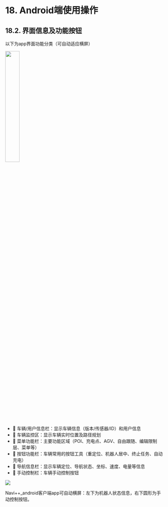 ﻿# 18.	Android端使用操作
## 18.2.	界面信息及功能按钮
以下为app界面功能分类（可自动适应横屏）

<img src="https://imgconvert.csdnimg.cn/aHR0cHM6Ly9oYmltZy5odWFiYW5pbWcuY29tLzI0MGI1M2ZlMjg3NGZhN2Y4NTRlOGI3Y2E1YmE2ZDllY2VlOGNmMzUyNzg2Yy1kZWQxT2hfZnc2NTg?x-oss-process=image/format,png" width="30%">

* 	车辆/用户信息栏：显示车辆信息（版本/传感器/ID）和用户信息
* 	车辆监控区：显示车辆实时位置及路径规划
* 	菜单功能栏：主要功能区域（POI、充电点、AGV、自由跟随、编辑限制层、菜单等）
* 	按钮功能栏：车辆常用的按钮工具（重定位、机器人居中、终止任务、自动充电）
* 	导航信息栏：显示车辆定位、导航状态、坐标、速度、电量等信息
* 	手动控制栏：车辆手动控制按钮

<img src="https://imgconvert.csdnimg.cn/aHR0cHM6Ly9oYmltZy5odWFiYW5pbWcuY29tL2QyYjJmODY2NGFmMTFkNWQ1OWZlYjZhMjk2ZjUwOTFjZjQxMTVjZDdkZTljLXVSZ2dEYV9mdzY1OA?x-oss-process=image/format,png" align=center />

Navi++_android客户端app可自动横屏：左下为机器人状态信息，右下圆形为手动控制按钮。